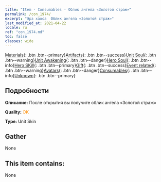 ```yaml
---
title: "Item - Consumables - Облик ангела «Золотой страж»"
permalink: /con_1974/
excerpt: "Эра хаоса  Облик ангела «Золотой страж»"
last_modified_at: 2021-04-22
locale: ru
ref: "con_1974.md"
toc: false
classes: wide
---
```

 [Materials](/ItemsRU/){: .btn .btn--primary}[Artifacts](/ItemsRU/Artifacts/){: .btn .btn--success}[Unit Soul](/ItemsRU/UnitSoul/){: .btn .btn--warning}[Unit Awakening](/ItemsRU/UnitAwakening/){: .btn .btn--danger}[Hero Soul](/ItemsRU/HeroSoul/){: .btn .btn--info}[Hero SKill](/ItemsRU/HeroSkill/){: .btn .btn--primary}[Gift](/ItemsRU/Gift/){: .btn .btn--success}[Event related](/ItemsRU/Events/){: .btn .btn--warning}[Avatars](/ItemsRU/Avatars/){: .btn .btn--danger}[Consumables](/ItemsRU/Consumables/){: .btn .btn--info}[Unknown](/ItemsRU/Unknown/){: .btn .btn--primary}

## Подробности
 **Описание:** После открытия вы получите облик ангела «Золотой страж»

 **Quality:** <span style="color: #FF8C00">OK</span>

 **Type:** Unit Skin

## Gather

  None

## This item contains:

  None

